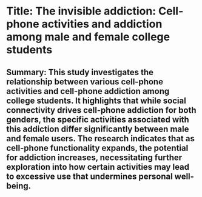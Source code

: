 # Title: The invisible addiction: Cell-phone activities and addiction among male and female college students

## Summary: This study investigates the relationship between various cell-phone activities and cell-phone addiction among college students. It highlights that while social connectivity drives cell-phone addiction for both genders, the specific activities associated with this addiction differ significantly between male and female users. The research indicates that as cell-phone functionality expands, the potential for addiction increases, necessitating further exploration into how certain activities may lead to excessive use that undermines personal well-being.